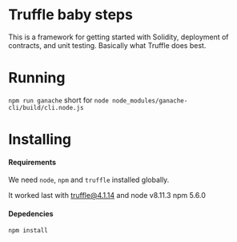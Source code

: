 

# Truffle baby steps
This is a framework for getting started with Solidity, deployment of contracts, and unit testing. Basically what Truffle 
does best.


# Running

`npm run ganache` short for `node node_modules/ganache-cli/build/cli.node.js`


# Installing 

#### Requirements
We need `node`, `npm` and `truffle` installed globally.

It worked last with truffle@4.1.14 and node v8.11.3 npm 5.6.0

#### Depedencies
`npm install`
